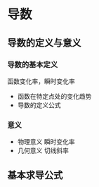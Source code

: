 # 导数
## 导数的定义与意义
### 导数的基本定义
函数变化率，瞬时变化率
- 函数在特定点处的变化趋势
- 导数的定义公式
### 意义
- 物理意义
瞬时变化率
- 几何意义
切线斜率


 



## 基本求导公式
